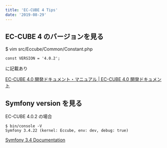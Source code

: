 ```yaml
---
title: 'EC-CUBE 4 Tips'
date: '2019-08-29'
---
```


## EC-CUBE 4 のバージョンを見る

\$ vim src/Eccube/Common/Constant.php

```
const VERSION = '4.0.2';
```

に記載あり

[EC\-CUBE 4\.0 開発ドキュメント・マニュアル \| EC\-CUBE 4\.0 開発ドキュメント](http://doc4.ec-cube.net/)

## Symfony version を見る

EC-CUBE 4.0.2 の場合

```
$ bin/console -V
Symfony 3.4.22 (kernel: Eccube, env: dev, debug: true)
```

[Symfony 3.4 Documentation](https://symfony.com/doc/3.4/)
